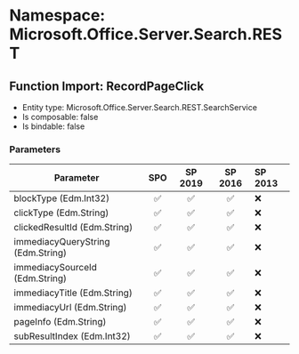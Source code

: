 # Namespace: Microsoft.Office.Server.Search.REST

## Function Import: RecordPageClick

- Entity type: Microsoft.Office.Server.Search.REST.SearchService
- Is composable: false
- Is bindable: false

### Parameters

Parameter | SPO | SP 2019 | SP 2016 | SP 2013
----------|:---:|:-------:|:-------:|:-------
blockType (Edm.Int32) | ✅ | ✅ | ✅ | ❌
clickType (Edm.String) | ✅ | ✅ | ✅ | ❌
clickedResultId (Edm.String) | ✅ | ✅ | ✅ | ❌
immediacyQueryString (Edm.String) | ✅ | ✅ | ✅ | ❌
immediacySourceId (Edm.String) | ✅ | ✅ | ✅ | ❌
immediacyTitle (Edm.String) | ✅ | ✅ | ✅ | ❌
immediacyUrl (Edm.String) | ✅ | ✅ | ✅ | ❌
pageInfo (Edm.String) | ✅ | ✅ | ✅ | ❌
subResultIndex (Edm.Int32) | ✅ | ✅ | ✅ | ❌
